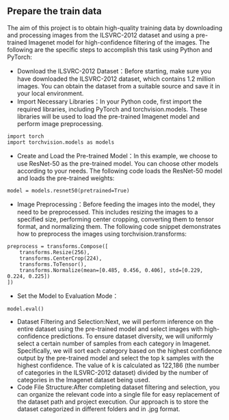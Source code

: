 ## Prepare the train data 
The aim of this project is to obtain high-quality training data by downloading and processing images from the ILSVRC-2012 dataset and using a pre-trained Imagenet model for high-confidence filtering of the images. The following are the specific steps to accomplish this task using Python and PyTorch:
- Download the ILSVRC-2012 Dataset：Before starting, make sure you have downloaded the ILSVRC-2012 dataset, which contains 1.2 million images. You can obtain the dataset from a suitable source and save it in your local environment.
- Import Necessary Libraries：In your Python code, first import the required libraries, including PyTorch and torchvision.models. These libraries will be used to load the pre-trained Imagenet model and perform image preprocessing.
```
import torch
import torchvision.models as models
```
- Create and Load the Pre-trained Model：In this example, we choose to use ResNet-50 as the pre-trained model. You can choose other models according to your needs. The following code loads the ResNet-50 model and loads the pre-trained weights:
```
model = models.resnet50(pretrained=True)
```
- Image Preprocessing：Before feeding the images into the model, they need to be preprocessed. This includes resizing the images to a specified size, performing center cropping, converting them to tensor format, and normalizing them. The following code snippet demonstrates how to preprocess the images using torchvision.transforms:
```
preprocess = transforms.Compose([
    transforms.Resize(256),
    transforms.CenterCrop(224),
    transforms.ToTensor(),
    transforms.Normalize(mean=[0.485, 0.456, 0.406], std=[0.229, 0.224, 0.225])
])
```
- Set the Model to Evaluation Mode：
```
model.eval()
```
- Dataset Filtering and Selection:Next, we will perform inference on the entire dataset using the pre-trained model and select images with high-confidence predictions. To ensure dataset diversity, we will uniformly select a certain number of samples from each category in Imagenet. Specifically, we will sort each category based on the highest confidence output by the pre-trained model and select the top k samples with the highest confidence. The value of k is calculated as 122,186 (the number of categories in the ILSVRC-2012 dataset) divided by the number of categories in the Imagenet dataset being used.
- Code File Structure:After completing dataset filtering and selection, you can organize the relevant code into a single file for easy replacement of the dataset path and project execution. Our approach is to store the dataset categorized in different folders and in .jpg format.


